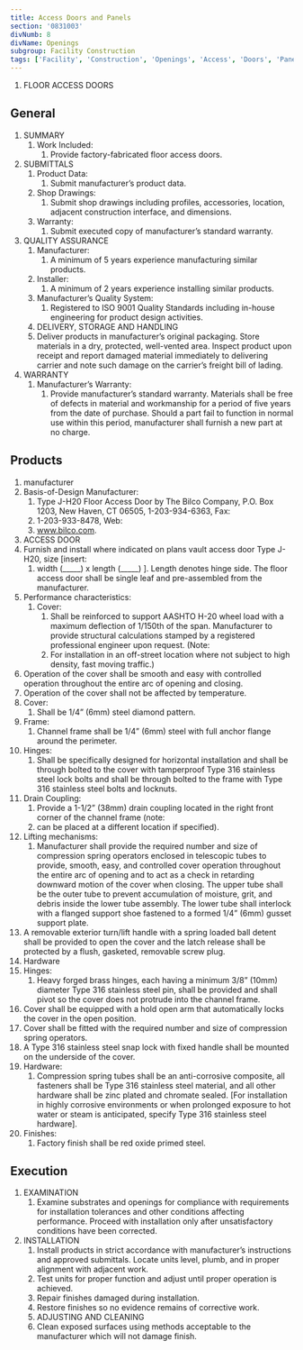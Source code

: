 ```yaml
---
title: Access Doors and Panels
section: '0831003'
divNumb: 8
divName: Openings
subgroup: Facility Construction
tags: ['Facility', 'Construction', 'Openings', 'Access', 'Doors', 'Panels']
---
```



1. FLOOR ACCESS DOORS

## General

1. SUMMARY
   1. Work Included:
      1. Provide factory-fabricated floor access doors.
1. SUBMITTALS
   1. Product Data:
      1. Submit manufacturer’s product data.
   1. Shop Drawings:
      1. Submit shop drawings including profiles, accessories, location, adjacent construction interface, and dimensions.
   1. Warranty:
      1. Submit executed copy of manufacturer’s standard warranty.
1. QUALITY ASSURANCE
   1. Manufacturer:
      1. A minimum of 5 years experience manufacturing similar products.
   1. Installer:
      1. A minimum of 2 years experience installing similar products.
   1. Manufacturer’s Quality System:
      1. Registered to ISO 9001 Quality Standards including in-house engineering for product design activities.
   1. DELIVERY, STORAGE AND HANDLING
   1. Deliver products in manufacturer’s original packaging. Store materials in a dry, protected, well-vented area. Inspect product upon receipt and report damaged material immediately to delivering carrier and note such damage on the carrier’s freight bill of lading.
1. WARRANTY
   1. Manufacturer’s Warranty:
      1. Provide manufacturer’s standard warranty. Materials shall be free of defects in material and workmanship for a period of five years from the date of purchase. Should a part fail to function in normal use within this period, manufacturer shall furnish a new part at no charge.

## Products

   1. manufacturer
   1. Basis-of-Design Manufacturer:
      1. Type J-H20 Floor Access Door by The Bilco Company, P.O. Box 1203, New Haven, CT 06505, 1-203-934-6363, Fax:
      1. 1-203-933-8478, Web:
      1. www.bilco.com. 
   1. ACCESS DOOR
   1. Furnish and install where indicated on plans vault access door Type J-H20, size [insert:
      1. width (\_\_\_\_\_) x length (\_\_\_\_\_) ]. Length denotes hinge side. The floor access door shall be single leaf and pre-assembled from the manufacturer.
   1. Performance characteristics:
      1. Cover:
         1. Shall be reinforced to support AASHTO H-20 wheel load with a maximum deflection of 1/150th of the span. Manufacturer to provide structural calculations stamped by a registered professional engineer upon request. (Note:
         1. For installation in an off-street location where not subject to high density, fast moving traffic.) 
   1. Operation of the cover shall be smooth and easy with controlled operation throughout the entire arc of opening and closing.
   1. Operation of the cover shall not be affected by temperature.
   1. Cover:
      1. Shall be 1/4” (6mm) steel diamond pattern.
   1. Frame:
      1. Channel frame shall be 1/4” (6mm) steel with full anchor flange around the perimeter. 
   1. Hinges:
      1. Shall be specifically designed for horizontal installation and shall be through bolted to the cover with tamperproof Type 316 stainless steel lock bolts and shall be through bolted to the frame with Type 316 stainless steel bolts and locknuts. 
   1. Drain Coupling:
      1. Provide a 1-1/2” (38mm) drain coupling located in the right front corner of the channel frame (note:
      1. can be placed at a different location if specified).
   1. Lifting mechanisms:
      1. Manufacturer shall provide the required number and size of compression spring operators enclosed in telescopic tubes to provide, smooth, easy, and controlled cover operation throughout the entire arc of opening and to act as a check in retarding downward motion of the cover when closing. The upper tube shall be the outer tube to prevent accumulation of moisture, grit, and debris inside the lower tube assembly. The lower tube shall interlock with a flanged support shoe fastened to a formed 1/4” (6mm) gusset support plate.
   1. A removable exterior turn/lift handle with a spring loaded ball detent shall be provided to open the cover and the latch release shall be protected by a flush, gasketed, removable screw plug.
   1. Hardware
   1. Hinges:
      1. Heavy forged brass hinges, each having a minimum 3/8” (10mm) diameter Type 316 stainless steel pin, shall be provided and shall pivot so the cover does not protrude into the channel frame. 
   1. Cover shall be equipped with a hold open arm that automatically locks the cover in the open position.
   1. Cover shall be fitted with the required number and size of compression spring operators. 
   1. A Type 316 stainless steel snap lock with fixed handle shall be mounted on the underside of the cover. 
   1. Hardware:
      1. Compression spring tubes shall be an anti-corrosive composite, all fasteners shall be Type 316 stainless steel material, and all other hardware shall be zinc plated and chromate sealed. [For installation in highly corrosive environments or when prolonged exposure to hot water or steam is anticipated, specify Type 316 stainless steel hardware]. 
   1. Finishes:
      1. Factory finish shall be red oxide primed steel.

## Execution

1. EXAMINATION
   1. Examine substrates and openings for compliance with requirements for installation tolerances and other conditions affecting performance. Proceed with installation only after unsatisfactory conditions have been corrected.
1. INSTALLATION
   1. Install products in strict accordance with manufacturer’s instructions and approved submittals. Locate units level, plumb, and in proper alignment with adjacent work. 
   1. Test units for proper function and adjust until proper operation is achieved.
   1. Repair finishes damaged during installation. 
   1. Restore finishes so no evidence remains of corrective work.
   1. ADJUSTING AND CLEANING
   1. Clean exposed surfaces using methods acceptable to the manufacturer which will not damage finish.
   

